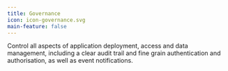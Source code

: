 ```yaml
---
title: Governance
icon: icon-governance.svg
main-feature: false
---
```


Control all aspects of application deployment, access and data management, including a clear audit trail and fine grain authentication and authorisation, as well as event notifications.
